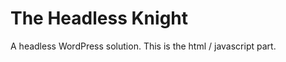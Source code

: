 The Headless Knight
===================

A headless WordPress solution. This is the html / javascript part.